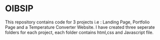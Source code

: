# OIBSIP
This repository contains code for 3 projects i.e : Landing Page, Portfolio Page and a Temperature Converter Website.
I have created three seperate folders for each project, each folder contains html,css and Javascript file.
